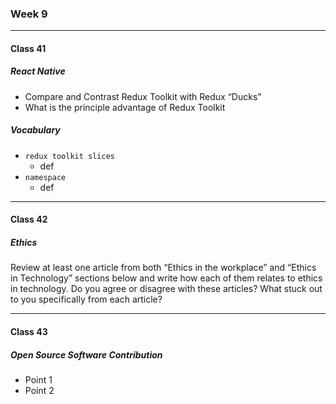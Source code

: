 ### Week 9

***

#### Class 41

##### React Native
* Compare and Contrast Redux Toolkit with Redux “Ducks”
* What is the principle advantage of Redux Toolkit
 
##### Vocabulary
* `redux toolkit slices`
  * def
* `namespace`
  * def
    
***

#### Class 42

##### Ethics
Review at least one article from both “Ethics in the workplace” and “Ethics in Technology” sections below and write how each of them relates to ethics in technology. Do you agree or disagree with these articles? What stuck out to you specifically from each article?


  
***
  
#### Class 43

##### Open Source Software Contribution
* Point 1
* Point 2
